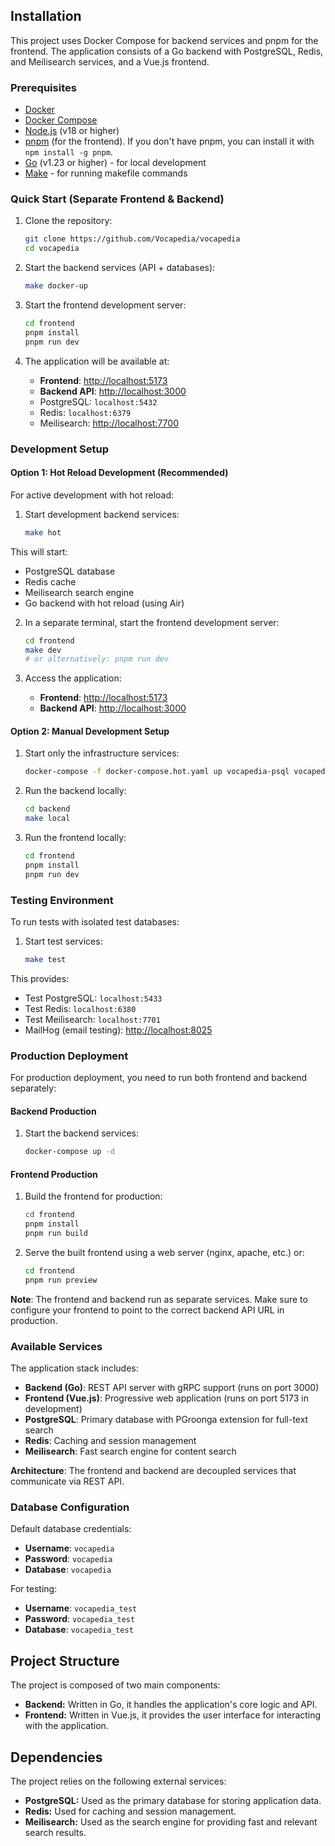 ## Installation

This project uses Docker Compose for backend services and pnpm for the frontend. The application consists of a Go backend with PostgreSQL, Redis, and Meilisearch services, and a Vue.js frontend.

### Prerequisites

*   [Docker](https://docs.docker.com/get-docker/)
*   [Docker Compose](https://docs.docker.com/compose/install/)
*   [Node.js](https://nodejs.org/) (v18 or higher)
*   [pnpm](https://pnpm.io/) (for the frontend). If you don't have pnpm, you can install it with `npm install -g pnpm`.
*   [Go](https://golang.org/) (v1.23 or higher) - for local development
*   [Make](https://www.gnu.org/software/make/) - for running makefile commands

### Quick Start (Separate Frontend & Backend)

1.  Clone the repository:
    ```bash
    git clone https://github.com/Vocapedia/vocapedia
    cd vocapedia
    ```

2.  Start the backend services (API + databases):
    ```bash
    make docker-up
    ```

3.  Start the frontend development server:
    ```bash
    cd frontend
    pnpm install
    pnpm run dev
    ```

4.  The application will be available at:
    - **Frontend**: [http://localhost:5173](http://localhost:5173)
    - **Backend API**: [http://localhost:3000](http://localhost:3000)
    - PostgreSQL: `localhost:5432`
    - Redis: `localhost:6379`
    - Meilisearch: [http://localhost:7700](http://localhost:7700)

### Development Setup

#### Option 1: Hot Reload Development (Recommended)

For active development with hot reload:

1.  Start development backend services:
    ```bash
    make hot
    ```

This will start:
- PostgreSQL database
- Redis cache  
- Meilisearch search engine
- Go backend with hot reload (using Air)

2.  In a separate terminal, start the frontend development server:
    ```bash
    cd frontend
    make dev
    # or alternatively: pnpm run dev
    ```

3.  Access the application:
    - **Frontend**: [http://localhost:5173](http://localhost:5173)
    - **Backend API**: [http://localhost:3000](http://localhost:3000)

#### Option 2: Manual Development Setup

1.  Start only the infrastructure services:
    ```bash
    docker-compose -f docker-compose.hot.yaml up vocapedia-psql vocapedia-redis meilisearch
    ```

2.  Run the backend locally:
    ```bash
    cd backend
    make local
    ```

3.  Run the frontend locally:
    ```bash
    cd frontend
    pnpm install
    pnpm run dev
    ```

### Testing Environment

To run tests with isolated test databases:

1.  Start test services:
    ```bash
    make test
    ```

This provides:
- Test PostgreSQL: `localhost:5433`
- Test Redis: `localhost:6380`
- Test Meilisearch: `localhost:7701`
- MailHog (email testing): [http://localhost:8025](http://localhost:8025)

### Production Deployment

For production deployment, you need to run both frontend and backend separately:

#### Backend Production

1.  Start the backend services:
    ```bash
    docker-compose up -d
    ```

#### Frontend Production

1.  Build the frontend for production:
    ```bash
    cd frontend
    pnpm install
    pnpm run build
    ```

2.  Serve the built frontend using a web server (nginx, apache, etc.) or:
    ```bash
    cd frontend
    pnpm run preview
    ```

**Note**: The frontend and backend run as separate services. Make sure to configure your frontend to point to the correct backend API URL in production.

### Available Services

The application stack includes:

- **Backend (Go)**: REST API server with gRPC support (runs on port 3000)
- **Frontend (Vue.js)**: Progressive web application (runs on port 5173 in development)
- **PostgreSQL**: Primary database with PGroonga extension for full-text search
- **Redis**: Caching and session management
- **Meilisearch**: Fast search engine for content search

**Architecture**: The frontend and backend are decoupled services that communicate via REST API.

### Database Configuration

Default database credentials:
- **Username**: `vocapedia`
- **Password**: `vocapedia`
- **Database**: `vocapedia`

For testing:
- **Username**: `vocapedia_test`
- **Password**: `vocapedia_test`
- **Database**: `vocapedia_test`

## Project Structure

The project is composed of two main components:

*   **Backend:** Written in Go, it handles the application's core logic and API.
*   **Frontend:** Written in Vue.js, it provides the user interface for interacting with the application.

## Dependencies

The project relies on the following external services:

*   **PostgreSQL:** Used as the primary database for storing application data.
*   **Redis:** Used for caching and session management.
*   **Meilisearch:** Used as the search engine for providing fast and relevant search results.